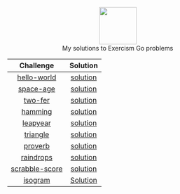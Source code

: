 <p align="center">
    <a href="https://exercism.io/profiles/rockey5520">
        <img height=85 src="https://res.cloudinary.com/rockey5520/image/upload/v1586521426/logos/exercism_dbgpbe.svg">
    </a>
    <br>My solutions to Exercism Go problems
</p>

<center>

|                          Challenge                           |                           Solution                           |
| :----------------------------------------------------------: | :----------------------------------------------------------: |
| [hello-world](https://github.com/rockey5520/exercism-go/blob/master/Hello-World/README.md) | [solution](https://github.com/rockey5520/exercism-go/blob/master/Hello-World/hello_world.go) |
| [space-age](https://github.com/rockey5520/exercism-go/blob/master/space-age/README.md) | [solution](https://github.com/rockey5520/exercism-go/blob/master/space-age/space_age.go) |
| [two-fer](https://github.com/rockey5520/exercism-go/blob/master/two-fer/README.md) | [solution](https://github.com/rockey5520/exercism-go/blob/master/two-fer/two_fer.go) |
| [hamming](https://github.com/rockey5520/exercism-go/blob/master/hamming/README.md) | [solution](https://github.com/rockey5520/exercism-go/blob/master/hamming/hamming.go) |
| [leapyear](https://github.com/rockey5520/exercism-go/blob/master/leap/README.md) | [solution](https://github.com/rockey5520/exercism-go/blob/master/leap/leap.go) |
| [triangle](https://github.com/rockey5520/exercism-go/blob/master/README.md) | [solution](https://github.com/rockey5520/exercism-go/blob/master/triangle/triangle.go) |
| [proverb](https://github.com/rockey5520/exercism-go/blob/master/proverb/README.md) | [solution](https://github.com/rockey5520/exercism-go/blob/master/proverb/proverb.go) |
| [raindrops](https://github.com/rockey5520/exercism-go/blob/master/raindrops/README.md) | [solution](https://github.com/rockey5520/exercism-go/blob/master/raindrops/raindrops.go) |
| [scrabble-score](https://github.com/rockey5520/exercism-go/blob/master/scrabble-score/README.md) | [solution](https://github.com/rockey5520/exercism-go/blob/master/scrabble-score/scrabble_score.go) |
| [isogram](https://exercism.io/my/solutions/a6b201c8e7944c5b8f091a78153a3e18) | [Solution](https://github.com/rockey5520/exercism-go/blob/master/isogram/isogram.go) |


